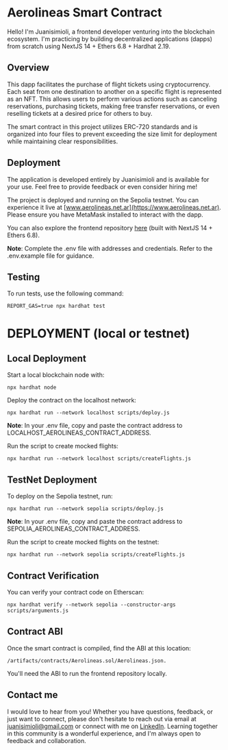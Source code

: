 # Aerolineas Smart Contract

Hello! I'm Juanisimioli, a frontend developer venturing into the blockchain ecosystem. I'm practicing by building decentralized applications (dapps) from scratch using NextJS 14 + Ethers 6.8 + Hardhat 2.19.

## Overview

This dapp facilitates the purchase of flight tickets using cryptocurrency. Each seat from one destination to another on a specific flight is represented as an NFT. This allows users to perform various actions such as canceling reservations, purchasing tickets, making free transfer reservations, or even reselling tickets at a desired price for others to buy.

The smart contract in this project utilizes ERC-720 standards and is organized into four files to prevent exceeding the size limit for deployment while maintaining clear responsibilities.

## Deployment

The application is developed entirely by Juanisimioli and is available for your use. Feel free to provide feedback or even consider hiring me!

The project is deployed and running on the Sepolia testnet. You can experience it live at [www.aerolineas.net.ar](https://www.aerolineas.net.ar). Please ensure you have MetaMask installed to interact with the dapp.

You can also explore the frontend repository [here](https://github.com/juanisimioli/aerolineas_fe) (built with NextJS 14 + Ethers 6.8).

**Note**: Complete the .env file with addresses and credentials. Refer to the .env.example file for guidance.

## Testing

To run tests, use the following command:

```shell
REPORT_GAS=true npx hardhat test
```

# DEPLOYMENT (local or testnet)

## Local Deployment

Start a local blockchain node with:

```shell
npx hardhat node
```

Deploy the contract on the localhost network:

```shell
npx hardhat run --network localhost scripts/deploy.js
```

**Note**: In your .env file, copy and paste the contract address to LOCALHOST_AEROLINEAS_CONTRACT_ADDRESS.

Run the script to create mocked flights:

```shell
npx hardhat run --network localhost scripts/createFlights.js
```

## TestNet Deployment

To deploy on the Sepolia testnet, run:

```shell
npx hardhat run --network sepolia scripts/deploy.js
```

**Note**: In your .env file, copy and paste the contract address to SEPOLIA_AEROLINEAS_CONTRACT_ADDRESS.

Run the script to create mocked flights on the testnet:

```shell
npx hardhat run --network sepolia scripts/createFlights.js
```

## Contract Verification

You can verify your contract code on Etherscan:

```shell
npx hardhat verify --network sepolia --constructor-args scripts/arguments.js

```

## Contract ABI

Once the smart contract is compiled, find the ABI at this location:

```shell
/artifacts/contracts/Aerolineas.sol/Aerolineas.json.
```

You'll need the ABI to run the frontend repository locally.

## Contact me

I would love to hear from you! Whether you have questions, feedback, or just want to connect, please don't hesitate to reach out via email at [juanisimioli@gmail.com](mailto:juanisimioli@gmail.com) or connect with me on [LinkedIn](https://www.linkedin.com/in/juanisimioli/). Learning together in this community is a wonderful experience, and I'm always open to feedback and collaboration.
